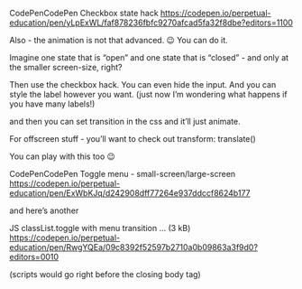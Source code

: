 CodePenCodePen
Checkbox state hack
https://codepen.io/perpetual-education/pen/yLpExWL/faf878236fbfc9270afcad5fa32f8dbe?editors=1100


Also - the animation is not that advanced. :wink:
You can do it.

Imagine one state that is “open” and one state that is “closed” - and only at the smaller screen-size, right?

Then use the checkbox hack. You can even hide the input. And you can style the label however you want. (just now I’m wondering what happens if you have many labels!)

and then you can set transition in the css and it’ll just animate.

For offscreen stuff - you’ll want to check out transform: translate()

You can play with this too :wink:

CodePenCodePen
Toggle menu   - small-screen/large-screen
https://codepen.io/perpetual-education/pen/ExWbKJq/d242908dff77264e937ddccf8624b177


and here’s another

JS classList.toggle with menu transition
... (3 kB)
https://codepen.io/perpetual-education/pen/RwgYQEa/09c8392f52597b2710a0b09863a3f9d0?editors=0010


(scripts would go right before the closing body tag)
<script> in here like style  </script>